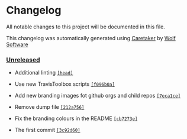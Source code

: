 # Changelog

All notable changes to this project will be documented in this file.


This changelog was automatically generated using [Caretaker](https://github.com/DevelopersToolbox/caretaker) by [Wolf Software](https://github.com/WolfSoftware)

### [Unreleased](https://github.com/WolfSoftware/branding/compare/v1.0.0...HEAD)

- Additional linting [`[head]`](https://github.com/WolfSoftware/branding/commit/)

- Use new TravisToolbox scripts [`[f096b0a]`](https://github.com/WolfSoftware/branding/commit/f096b0a5a3b173ce0fa94ac4c7590de30f8a8438)

- Add new branding images fot github orgs and child repos [`[7eca1ce]`](https://github.com/WolfSoftware/branding/commit/7eca1ce4f6134811230df1ca762a3e0541ed5714)

- Remove dump file [`[212a756]`](https://github.com/WolfSoftware/branding/commit/212a756f0b574c483e80a9ce4576c29b774f3a78)

- Fix the branding colours in the README [`[cb7273e]`](https://github.com/WolfSoftware/branding/commit/cb7273ef84d241cd350567e83bbe02c9583d312e)

- The first commit [`[3c92d60]`](https://github.com/WolfSoftware/branding/commit/3c92d607ccd52e66c72aa043ea74f18359bf8695)

